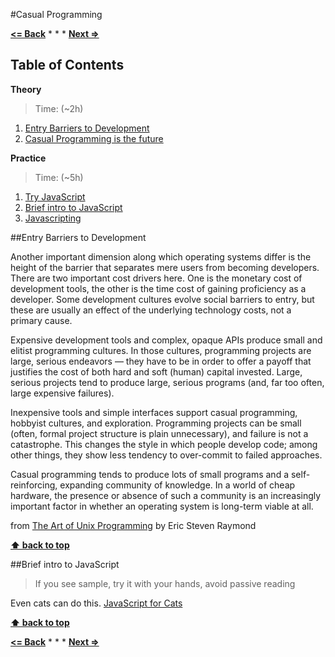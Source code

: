 #Casual Programming

**[<= Back](tools-for-development.md)**		*	*	*	**[Next =>](code-style.md)**

## Table of Contents

**Theory**

> Time: (~2h)

1. [Entry Barriers to Development](#entry-barriers-to-development)
1. [Casual Programming is the future](http://casualprogramer.blogspot.com/2012/02/casual-programming-is-future.html)

**Practice**

> Time: (~5h)

1. [Try JavaScript](https://www.javascript.com/try)
1. [Brief intro to JavaScript](#brief-intro-to-javascript)
1. [Javascripting](https://github.com/sethvincent/javascripting#javascripting)


##Entry Barriers to Development

Another important dimension along which operating systems differ is the height of the barrier that separates mere users from becoming developers. There are two important cost drivers here. One is the monetary cost of development tools, the other is the time cost of gaining proficiency as a developer. Some development cultures evolve social barriers to entry, but these are usually an effect of the underlying technology costs, not a primary cause.

Expensive development tools and complex, opaque APIs produce small and elitist programming cultures. In those cultures, programming projects are large, serious endeavors — they have to be in order to offer a payoff that justifies the cost of both hard and soft (human) capital invested. Large, serious projects tend to produce large, serious programs (and, far too often, large expensive failures).

Inexpensive tools and simple interfaces support casual programming, hobbyist cultures, and exploration. Programming projects can be small (often, formal project structure is plain unnecessary), and failure is not a catastrophe. This changes the style in which people develop code; among other things, they show less tendency to over-commit to failed approaches.

Casual programming tends to produce lots of small programs and a self-reinforcing, expanding community of knowledge. In a world of cheap hardware, the presence or absence of such a community is an increasingly important factor in whether an operating system is long-term viable at all.

from [The Art of Unix Programming](http://www.catb.org/esr/writings/taoup/html/) by Eric Steven Raymond

**[⬆ back to top](#table-of-contents)**

##Brief intro to JavaScript

 > If you see sample, try it with your hands, avoid passive reading

 Even cats can do this. [JavaScript for Cats](http://jsforcats.com/)

**[⬆ back to top](#table-of-contents)**


**[<= Back](tools-for-development.md)**		*	*	*	**[Next =>](code-style.md)**


